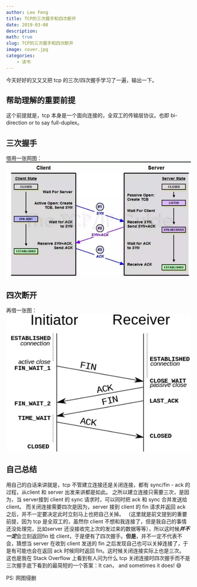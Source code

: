 ```yaml
---
author: Leo Feng
title: TCP的三次握手和四次断开
date: 2019-03-08
description:
math: true
slug: TCP的三次握手和四次断开
image: cover.jpg
categories:
    - 读书
---
```


今天好好的又又又把 tcp 的三次/四次握手学习了一遍，输出一下。
## 帮助理解的重要前提
这个前提就是，tcp 本身是一个面向连接的，全双工的传输层协议。也即 bi-direction or to say full-duplex。

## 三次握手
借用一张网图：
![image](p1.jpg)
## 四次断开
再借一张图：
![image](p2.jpg)

## 自己总结
用自己的白话来讲就是，tcp 不管建立连接还是关闭连接，都有 sync/fin - ack 的过程，从client 和 server 出发来讲都是如此。
之所以建立连接只需要三次，是因为，当 server接到 client 的 sync 请求时，可以同时把 ack 和 sync 合并发送给 client。
而关闭连接需要四次是因为，server 接到 client 的 fin 请求并返回 ack 之后，并不一定要决定此时立刻马上也把自己关掉。
（这里就是前文提到的重要前提，因为 tcp 是全双工的，虽然你 client 不想和我连接了，但是我自己的事情还没处理完，比如server 还没接收完上次的发过来的数据等等），所以这时候***并不一定***会立刻返回fin 给 client，于是便有了四次握手。**但是**，并不一定不代表不会，猜想当 server 在收到 client 发送的 fin 之后发现自己也可以关掉连接了，于是有可能也会在返回 ack 时候同时返回 fin。这时候关闭连接实际上也是三次。
这也是我在 Stack Overflow 上看到有人问为什么 tcp 关闭连接时四次握手而不是三次握手底下看到的最简短的一个答案：It can， and sometimes it does! 😄

PS: 网图侵删
